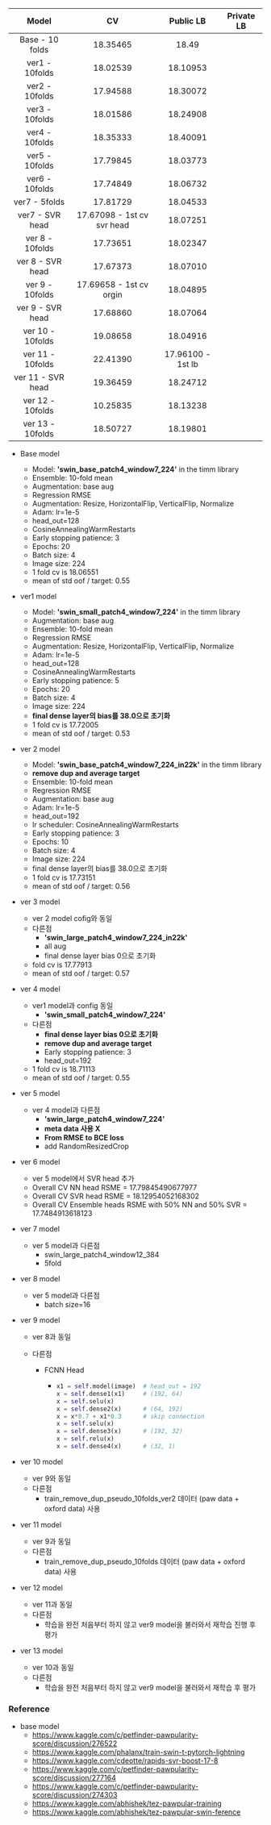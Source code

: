 |       Model       |             CV             |     Public LB     | Private LB |
| :---------------: | :------------------------: | :---------------: | :--------: |
|  Base - 10 folds  |          18.35465          |       18.49       |            |
|  ver1 - 10folds   |          18.02539          |     18.10953      |            |
|  ver2 - 10folds   |          17.94588          |     18.30072      |            |
|  ver3 - 10folds   |          18.01586          |     18.24908      |            |
|  ver4 - 10folds   |          18.35333          |     18.40091      |            |
|  ver5 - 10folds   |          17.79845          |     18.03773      |            |
|  ver6 - 10folds   |          17.74849          |     18.06732      |            |
|   ver7 - 5folds   |          17.81729          |     18.04533      |            |
|  ver7 - SVR head  | 17.67098 - 1st cv svr head |     18.07251      |            |
|  ver 8 - 10folds  |          17.73651          |     18.02347      |            |
| ver 8 - SVR head  |          17.67373          |     18.07010      |            |
|  ver 9 - 10folds  |  17.69658 - 1st cv orgin   |     18.04895      |            |
| ver 9 - SVR head  |          17.68860          |     18.07064      |            |
| ver 10 - 10folds  |          19.08658          |     18.04916      |            |
| ver 11 - 10folds  |          22.41390          | 17.96100 - 1st lb |            |
| ver 11 - SVR head |          19.36459          |     18.24712      |            |
| ver 12 - 10folds  |          10.25835          |     18.13238      |            |
| ver 13 - 10folds  |          18.50727          |     18.19801      |            |



* Base model
  * Model: **'swin_base_patch4_window7_224'** in the timm library
  * Ensemble: 10-fold mean
  * Augmentation: base aug
  * Regression RMSE
  * Augmentation: Resize, HorizontalFlip, VerticalFlip, Normalize
  * Adam: lr=1e-5
  * head_out=128
  * CosineAnnealingWarmRestarts
  * Early stopping patience: 3
  * Epochs: 20
  * Batch size: 4
  * Image size: 224
  * 1 fold cv is  18.06551
  * mean of std oof / target:  0.55



* ver1 model
  * Model: **'swin_small_patch4_window7_224'** in the timm library
  * Augmentation: base aug
  * Ensemble: 10-fold mean
  * Regression RMSE
  * Augmentation: Resize, HorizontalFlip, VerticalFlip, Normalize
  * Adam: lr=1e-5
  * head_out=128
  * CosineAnnealingWarmRestarts
  * Early stopping patience: 5
  * Epochs: 20
  * Batch size: 4
  * Image size: 224
  * **final dense layer의 bias를 38.0으로 초기화**
  * 1 fold cv is  17.72005
  * mean of std oof / target:  0.53



* ver 2 model
  * Model: **'swin_base_patch4_window7_224_in22k'** in the timm library
  * **remove dup and average target**
  * Ensemble: 10-fold mean
  * Regression RMSE
  * Augmentation: base aug
  * Adam: lr=1e-5
  * head_out=192
  * lr scheduler: CosineAnnealingWarmRestarts
  * Early stopping patience: 3
  * Epochs: 10
  * Batch size: 4
  * Image size: 224
  * final dense layer의 bias를 38.0으로 초기화
  * 1 fold cv is  17.73151
  * mean of std oof / target:  0.56



* ver 3 model
  * ver 2 model cofig와 동일
  * 다른점
    * **'swin_large_patch4_window7_224_in22k'**
    *  all aug
    * final dense layer bias 0으로 초기화 
  * fold cv is  17.77913
  * mean of std oof / target:  0.57



* ver 4 model
  * ver1 model과 config 동일
    *  **'swin_small_patch4_window7_224'**
  * 다른점
    * **final dense layer bias 0으로 초기화** 
    * **remove dup and average target**
    * Early stopping patience: 3
    * head_out=192
  * 1 fold cv is  18.71113
  * mean of std oof / target:  0.55



* ver 5 model
  * ver 4 model과 다른점
    * **'swin_large_patch4_window7_224'**
    * **meta data 사용 X**
    * **From RMSE to BCE loss**
    * add RandomResizedCrop



* ver 6 model
  * ver 5 model에서 SVR head 추가
  * Overall CV NN head RSME = 17.79845490677977
  * Overall CV SVR head RSME = 18.12954052168302
  * Overall CV Ensemble heads RSME with 50% NN and 50% SVR = 17.7484913618123



* ver 7 model
  * ver 5 model과 다른점
    * swin_large_patch4_window12_384
    * 5fold



* ver 8 model
  * ver 5 model과 다른점
    * batch size=16



* ver 9 model

  * ver 8과 동일

  * 다른점

    * FCNN Head

      * ```python
        x1 = self.model(image)  # head_out = 192
        x = self.dense1(x1)		# (192, 64)  
        x = self.selu(x)
        x = self.dense2(x) 		# (64, 192) 
        x = x*0.7 + x1*0.3		# skip connection
        x = self.selu(x)
        x = self.dense3(x)		# (192, 32)
        x = self.relu(x)
        x = self.dense4(x)		# (32, 1)
        ```

        

* ver 10 model
  * ver 9와 동일
  * 다른점
    * train_remove_dup_pseudo_10folds_ver2 데이터 (paw data + oxford data) 사용



* ver 11 model
  * ver 9과 동일
  * 다른점
    * train_remove_dup_pseudo_10folds 데이터 (paw data + oxford data) 사용



* ver 12 model
  * ver 11과 동일
  * 다른점
    * 학습을 완전 처음부터 하지 않고 ver9 model을 불러와서 재학습 진행 후 평가



* ver 13 model
  * ver 10과 동일
  * 다른점
    * 학습을 완전 처음부터 하지 않고 ver9 model을 불러와서 재학습 후 평가



### Reference

* base model
  * https://www.kaggle.com/c/petfinder-pawpularity-score/discussion/276522
  * https://www.kaggle.com/phalanx/train-swin-t-pytorch-lightning
  * https://www.kaggle.com/cdeotte/rapids-svr-boost-17-8
  * https://www.kaggle.com/c/petfinder-pawpularity-score/discussion/277164
  * https://www.kaggle.com/c/petfinder-pawpularity-score/discussion/274303
  * https://www.kaggle.com/abhishek/tez-pawpular-training
  * https://www.kaggle.com/abhishek/tez-pawpular-swin-ference

